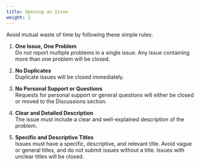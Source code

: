 ```yaml
---
title: Opening an Issue
weight: 1
---
```


Avoid mutual waste of time by following these simple rules:

1. **One Issue, One Problem**  
   Do not report multiple problems in a single issue. Any issue containing more than one problem will be closed.

2. **No Duplicates**  
   Duplicate issues will be closed immediately.

3. **No Personal Support or Questions**  
   Requests for personal support or general questions will either be closed or moved to the Discussions section.

4. **Clear and Detailed Description**  
   The issue must include a clear and well-explained description of the problem.

5. **Specific and Descriptive Titles**  
   Issues must have a specific, descriptive, and relevant title. Avoid vague or general titles, and do not submit issues without a title. Issues with unclear titles will be closed.

